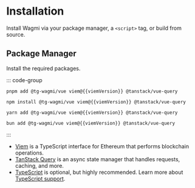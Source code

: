 <script setup>
import packageJson from '../../packages/vue/package.json'
import Browsers from '../components/Browsers.vue'

const docsPath = 'vue'
const packageDir = 'vue'
const packageName = '@tg-wagmi/vue'
const viemVersion = packageJson.peerDependencies.viem
</script>

# Installation

Install Wagmi via your package manager, a `<script>` tag, or build from source.

## Package Manager

Install the required packages.

::: code-group
```bash-vue [pnpm]
pnpm add @tg-wagmi/vue viem@{{viemVersion}} @tanstack/vue-query
```

```bash-vue [npm]
npm install @tg-wagmi/vue viem@{{viemVersion}} @tanstack/vue-query
```

```bash-vue [yarn]
yarn add @tg-wagmi/vue viem@{{viemVersion}} @tanstack/vue-query
```

```bash-vue [bun]
bun add @tg-wagmi/vue viem@{{viemVersion}} @tanstack/vue-query
```
:::

- [Viem](https://viem.sh) is a TypeScript interface for Ethereum that performs blockchain operations.
- [TanStack Query](https://tanstack.com/query/v5) is an async state manager that handles requests, caching, and more.
- [TypeScript](/vue/typescript) is optional, but highly recommended. Learn more about [TypeScript support](/vue/typescript).

<!--@include: @shared/installation.md-->
